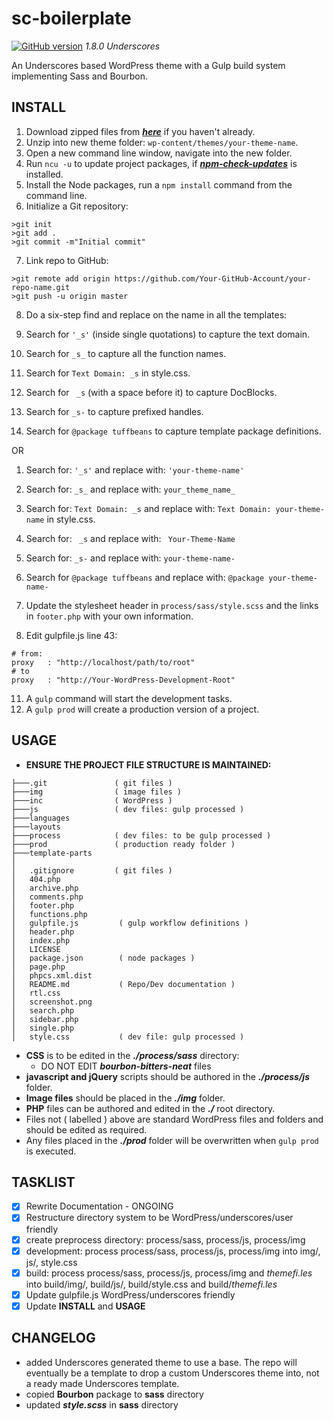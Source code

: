 # **sc-boilerplate** #  
[![GitHub version](https://badge.fury.io/gh/surfing-chef%2Fsc-bourbon-boilerplate.svg)](https://badge.fury.io/gh/surfing-chef%2Fsc-bourbon-boilerplate) *1.8.0 Underscores*  

An Underscores based WordPress theme with a Gulp build system implementing Sass and Bourbon.

## **INSTALL** ##
1. Download zipped files from ***[here](https://github.com/Surfing-Chef/sc-bourbon-boilerplate/tree/Underscores)*** if you haven't already.
2. Unzip into new theme folder: `wp-content/themes/your-theme-name`.
3. Open a new command line window, navigate into the new folder.
4. Run `ncu -u` to update project packages, if ***[npm-check-updates](https://www.npmjs.com/package/npm-check-updates)*** is installed.
5. Install the Node packages, run a `npm install` command from the command line.
6. Initialize a Git repository:

  ```console
  >git init
  >git add .
  >git commit -m"Initial commit"
  ```  
7. Link repo to GitHub:

  ```console
  >git remote add origin https://github.com/Your-GitHub-Account/your-repo-name.git
  >git push -u origin master
  ```  

8. Do a six-step find and replace on the name in all the templates:

  1. Search for `'_s'` (inside single quotations) to capture the text domain.
  2. Search for `_s_` to capture all the function names.
  3. Search for `Text Domain: _s` in style.css.
  4. Search for <code>&nbsp;\_s</code> (with a space before it) to capture DocBlocks.
  5. Search for `_s-` to capture prefixed handles.
  6. Search for `@package tuffbeans` to capture template package definitions.

  OR

  1. Search for: `'_s'` and replace with: `'your-theme-name'`
  2. Search for: `_s_` and replace with: `your_theme_name_`
  3. Search for: `Text Domain: _s` and replace with: `Text Domain: your-theme-name` in style.css.
  4. Search for: <code>&nbsp;\_s</code> and replace with: <code>&nbsp;Your-Theme-Name</code>
  5. Search for: `_s-` and replace with: `your-theme-name-`
  6. Search for `@package tuffbeans` and replace with: `@package your-theme-name-`

9. Update the stylesheet header in `process/sass/style.scss` and the links in `footer.php` with your own information.
10. Edit gulpfile.js line 43:  
```console
# from:
proxy   : "http://localhost/path/to/root"
# to
proxy   : "http://Your-WordPress-Development-Root"
```

11. A `gulp` command will start the development tasks.
12. A `gulp prod` will create a production version of a project.  

## **USAGE** ##
- **ENSURE THE PROJECT FILE STRUCTURE IS MAINTAINED:**  

```
├───.git               ( git files )
├───img                ( image files )
├───inc                ( WordPress )
├───js                 ( dev files: gulp processed )
├───languages          
├───layouts             
├───process            ( dev files: to be gulp processed )
├───prod               ( production ready folder )
├───template-parts
│
│   .gitignore         ( git files )
│   404.php
│   archive.php
│   comments.php
│   footer.php
│   functions.php
│   gulpfile.js         ( gulp workflow definitions )
│   header.php
│   index.php
│   LICENSE
│   package.json        ( node packages )
│   page.php
│   phpcs.xml.dist
│   README.md           ( Repo/Dev documentation )
│   rtl.css
│   screenshot.png
│   search.php
│   sidebar.php
│   single.php
│   style.css           ( dev file: gulp processed )

```
- **CSS** is to be edited in the ***./process/sass*** directory:  
  - DO NOT EDIT ***bourbon-bitters-neat*** files  
- **javascript and jQuery** scripts should be authored in the ***./process/js*** folder.
- **Image files** should be placed in the ***./img*** folder.
- **PHP** files can be authored and edited in the ***./*** root directory.
- Files not ( labelled ) above are standard WordPress files and folders and should be edited as required.
- Any files placed in the ***./prod*** folder will be overwritten when `gulp prod` is executed.

## **TASKLIST** ##
- [x] Rewrite Documentation - ONGOING
- [x] Restructure directory system to be WordPress/underscores/user friendly
- [x] create preprocess directory: process/sass, process/js, process/img
- [x] development: process process/sass, process/js, process/img into img/, js/, style.css  
- [x] build: process process/sass, process/js, process/img and *themefi.les* into build/img/, build/js/, build/style.css and build/*themefi.les*
- [x] Update gulpfile.js WordPress/underscores friendly
- [x] Update **INSTALL** and **USAGE**

## **CHANGELOG** ##
- added Underscores generated theme to use a base.  The repo will eventually be a template to drop a custom Underscores theme into, not a ready made Underscores template.
- copied **Bourbon** package to **sass** directory
- updated ***style.scss*** in **sass** directory
